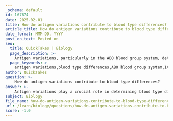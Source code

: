 ```yaml
---
_schema: default
id: 167874
date: 2025-02-01
title: How do antigen variations contribute to blood type differences?
article_title: How do antigen variations contribute to blood type differences?
date_format: MMM DD, YYYY
post_on_text: Posted on
seo:
  title: QuickTakes | Biology
  page_description: >-
    Antigen variations, particularly in the ABO blood group system, determine blood type differences through specific alleles (IA, IB, i) that influence the presence or absence of A and B antigens on red blood cells.
  page_keywords: >-
    antigen variations,blood type differences,ABO blood group system,IA allele,IB allele,i allele,A antigens,B antigens,blood type compatibility,genetic inheritance,enzyme activity
author: QuickTakes
question: >-
    How do antigen variations contribute to blood type differences?
answer: >-
    Antigen variations play a crucial role in determining blood type differences, particularly within the ABO blood group system. The blood type of an individual is determined by the specific antigens present on the surface of their red blood cells. These antigens are carbohydrate structures that arise from the action of specific enzymes encoded by alleles inherited from the parents.\n\nIn the ABO blood group system, there are three primary alleles:\n\n1. **IA** - This allele codes for an enzyme that adds a specific sugar (N-acetylgalactosamine) to the precursor substance on the red blood cell surface, resulting in the formation of A antigens.\n2. **IB** - This allele codes for a different enzyme that adds a different sugar (galactose) to the same precursor, leading to the formation of B antigens.\n3. **i** - This allele does not code for any enzyme, meaning that it does not add any sugars to the precursor, resulting in the absence of A or B antigens, which defines blood type O.\n\nThe combinations of these alleles lead to the following blood types:\n\n- **Type A**: Genotypes can be IAIA or IAi, resulting in the presence of A antigens.\n- **Type B**: Genotypes can be IBIB or IBi, resulting in the presence of B antigens.\n- **Type AB**: The genotype IAIB results in the presence of both A and B antigens, showcasing codominance, where both alleles are expressed simultaneously.\n- **Type O**: The genotype ii results in the absence of both A and B antigens.\n\nThe presence or absence of these antigens is critical for blood type compatibility, especially in medical situations such as blood transfusions. For instance, individuals with type A blood will produce antibodies against B antigens, and vice versa. This immune response can lead to serious complications if mismatched blood types are transfused.\n\nIn summary, the variations in antigens due to the different alleles (IA, IB, and i) directly contribute to the differences in blood types, highlighting the importance of genetic inheritance and enzyme activity in determining blood group characteristics.
subject: Biology
file_name: how-do-antigen-variations-contribute-to-blood-type-differences.md
url: /learn/biology/questions/how-do-antigen-variations-contribute-to-blood-type-differences
score: -1.0
---
```


&nbsp;